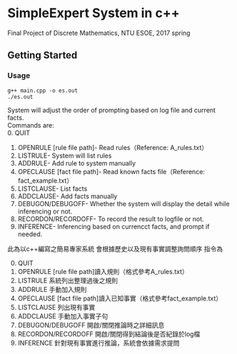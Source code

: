 # SimpleExpert System in c++

Final Project of Discrete Mathematics, NTU ESOE, 2017 spring


## Getting Started


### Usage

```
g++ main.cpp -o es.out
./es.out
```

System will adjust the order of prompting based on log file and current facts.<br>
Commands are:<br>
0.  QUIT<br>
1.  OPENRULE [rule file path]- Read rules（Reference: A_rules.txt）<br>
2.  LISTRULE- System will list rules<br>
3.  ADDRULE- Add rule to system manually<br>
4.  OPECLAUSE [fact file path]- Read known facts file（Reference: fact_example.txt）<br>
5.  LISTCLAUSE- List facts<br>
6.  ADDCLAUSE- Add facts manually<br>
7.  DEBUGON/DEBUGOFF- Whether the system will display the detail while inferencing or not. <br>
8.  RECORDON/RECORDOFF- To record the result to logfile or not.<br>
9.  INFERENCE- Inferencing based on currencct facts, and prompt if needed.<br>


此為以c++編寫之簡易專家系統
會根據歷史以及現有事實調整詢問順序
指令為

0.  QUIT
1.  OPENRULE [rule file path]讀入規則（格式參考A_rules.txt）
2.  LISTRULE 系統列出整理過後之規則
3.  ADDRULE 手動加入規則 
4.  OPECLAUSE [fact file path]讀入已知事實（格式參考fact_example.txt）
5.  LISTCLAUSE 列出現有事實
6.  ADDCLAUSE 手動加入事實子句
7.  DEBUGON/DEBUGOFF 開啟/關閉推論時之詳細訊息
8.  RECORDON/RECORDOFF 開啟/關閉得到結論後是否紀錄於log檔
9.  INFERENCE 針對現有事實進行推論，系統會依據需求提問
